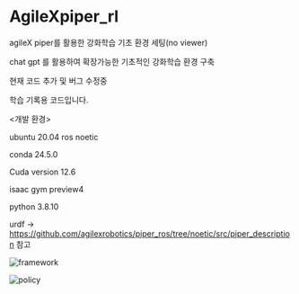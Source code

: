 # AgileXpiper_rl
agileX piper를 활용한 강화학습 기초 환경 세팅(no viewer)

chat gpt 를 활용하여 확장가능한 기초적인 강화학습 환경 구축

현재 코드 추가 및 버그 수정중

학습 기록용 코드입니다.

<개발 환경>

ubuntu 20.04 ros noetic

conda 24.5.0

Cuda version 12.6

isaac gym preview4

python 3.8.10

urdf -> https://github.com/agilexrobotics/piper_ros/tree/noetic/src/piper_description 참고

<Framework>
  
![framework](https://github.com/user-attachments/assets/02022e95-2a92-4112-816e-1b007736a9d8)

<Policy>
  
![policy](https://github.com/user-attachments/assets/8616f610-8b98-475e-940d-0391ea975e86)
